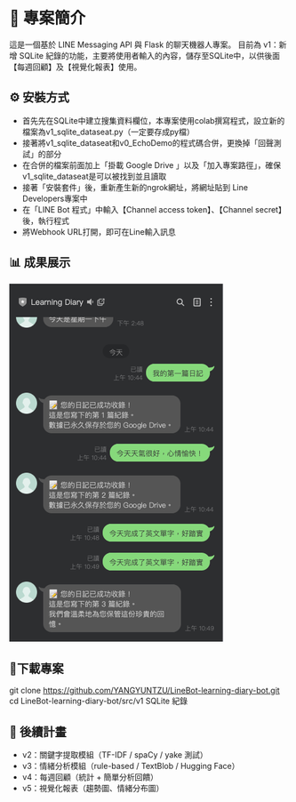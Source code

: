 # 📌 專案簡介

這是一個基於 LINE Messaging API 與 Flask 的聊天機器人專案。 目前為 v1：新增 SQLite 紀錄的功能，主要將使用者輸入的內容，儲存至SQLite中，以供後面【每週回顧】及【視覺化報表】使用。 

## ⚙️ 安裝方式
- 首先先在SQLite中建立搜集資料欄位，本專案使用colab撰寫程式，設立新的檔案為v1_sqlite_dataseat.py（一定要存成py檔）
- 接著將v1_sqlite_dataseat和v0_EchoDemo的程式碼合併，更換掉「回聲測試」的部分
- 在合併的檔案前面加上「掛載 Google Drive 」以及「加入專案路徑」，確保v1_sqlite_dataseat是可以被找到並且讀取
- 接著「安裝套件」後，重新產生新的ngrok網址，將網址貼到 Line Developers專案中
- 在「LINE Bot 程式」中輸入【Channel access token】、【Channel secret】後，執行程式
- 將Webhook URL打開，即可在Line輸入訊息

## 📊 成果展示
![v.1使用者訊息輸入以及系統回覆和儲存](../../images/v1_SQLite.png)


## 🚀下載專案
git clone https://github.com/YANGYUNTZU/LineBot-learning-diary-bot.git  
cd LineBot-learning-diary-bot/src/v1 SQLite 紀錄

## 📅 後續計畫
- v2：關鍵字提取模組（TF-IDF / spaCy / yake 測試）
- v3：情緒分析模組（rule-based / TextBlob / Hugging Face）
- v4：每週回顧（統計 + 簡單分析回饋）
- v5：視覺化報表（趨勢圖、情緒分布圖）
